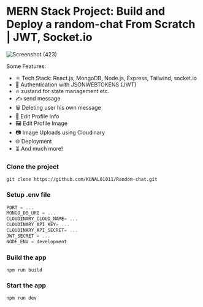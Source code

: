 # MERN Stack Project: Build and Deploy a random-chat From Scratch | JWT, Socket.io
![Screenshot (423)](https://github.com/user-attachments/assets/61c3263d-181f-4145-9fa7-c54bda56476c)

Some Features:

-   ⚛️ Tech Stack: React.js, MongoDB, Node.js, Express, Tailwind, socket.io
-   🔐 Authentication with JSONWEBTOKENS (JWT)
-   🔥 zustand for state management etc.
-   ✍️ send message
-   🗑️ Deleting user his own message
-   📝 Edit Profile Info
-   🖼️ Edit Profile Image
-   📷 Image Uploads using Cloudinary
-   🌐 Deployment
-   ⏳ And much more!

### Clone the project

```shell
git clone https://github.com/KUNAL01011/Random-chat.git
```

### Setup .env file

```js
PORT = ...
MONGO_DB_URI = ...
CLOUDINARY_CLOUD_NAME= ...
CLOUDINARY_API_KEY= ...
CLOUDINARY_API_SECRET= ...
JWT_SECRET = ...
NODE_ENV = development
```

### Build the app

```shell
npm run build
```

### Start the app

```shell
npm run dev
```
